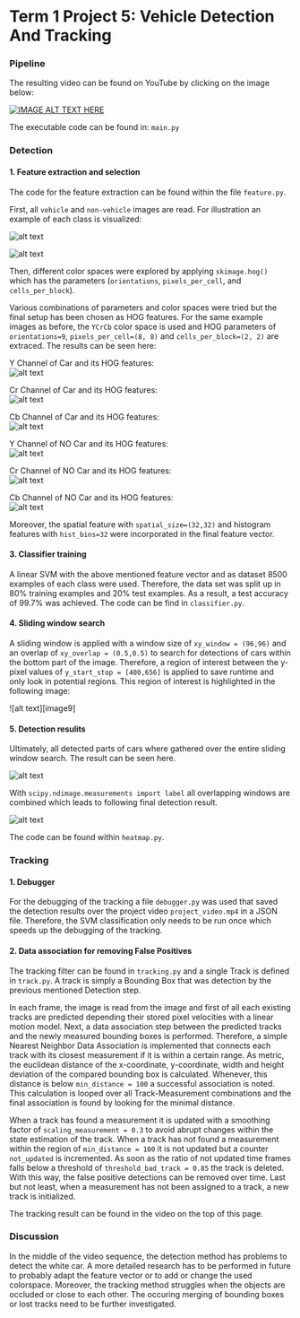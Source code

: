 # Term 1 Project 5: Vehicle Detection And Tracking

[//]: # (Image References)

[image1]: ./output_images/Car.png "Car"
[image2]: ./output_images/No_Car.png "No Car"
[image3]: ./output_images/Car_Channel_0.png "Y Channel of Car"
[image4]: ./output_images/Car_Channel_1.png "Cr Channel of Car"
[image5]: ./output_images/Car_Channel_2.png "Cb Channel of Car"
[image6]: ./output_images/No_Car_Channel_0.png "Y Channel of No Car"
[image7]: ./output_images/No_Car_Channel_1.png "Cr Channel of No Car"
[image8]: ./output_images/No_Car_Channel_2.png "Cb Channel of No Car"
[image8]: ./output_images/ROI.png "Region of interest"
[image10]: ./output_images/FirstDetection.png "Initial detection"
[image11]: ./output_images/FinalDetection.png "Final detection"

### Pipeline

The resulting video can be found on YouTube by clicking on the image below:

[![IMAGE ALT TEXT HERE](https://img.youtube.com/vi/sWeFX5Ad_jM/0.jpg)](https://youtu.be/sWeFX5Ad_jM)

The executable code can be found in: `main.py`

### Detection

#### 1. Feature extraction and selection

The code for the feature extraction can be found within the file `feature.py`.  

First, all `vehicle` and `non-vehicle` images are read. For illustration an example of each class is visualized:

![alt text][image1]

![alt text][image2]

Then, different color spaces were explored by applying `skimage.hog()` which has the parameters (`orientations`, `pixels_per_cell`, and `cells_per_block`).

Various combinations of parameters and color spaces were tried but the final setup has been chosen as HOG features.
For the same example images as before, the `YCrCb` color space is used and HOG parameters of `orientations=9`, `pixels_per_cell=(8, 8)` and `cells_per_block=(2, 2)` are extraced. The results can be seen here:  

Y Channel of Car and its HOG features:  
![alt text][image3]

Cr Channel of Car and its HOG features:  
![alt text][image4]

Cb Channel of Car and its HOG features:  
![alt text][image5]

Y Channel of NO Car and its HOG features:  
![alt text][image6]

Cr Channel of NO Car and its HOG features:  
![alt text][image7]

Cb Channel of NO Car and its HOG features:  
![alt text][image8]

Moreover, the spatial feature with `spatial_size=(32,32)` and histogram features with `hist_bins=32` were incorporated in the final feature vector.

#### 3. Classifier training

A linear SVM with the above mentioned feature vector and as dataset 8500 examples of each class were used. Therefore, the data set was split up in 80% training examples and 20% test examples. As a result, a test accuracy of 99.7% was achieved. The code can be find in `classifier.py`.

#### 4. Sliding window search

A sliding window is applied with a window size of `xy_window = (96,96)` and an overlap of `xy_overlap = (0.5,0.5)` to search for detections of cars within the bottom part of the image. Therefore, a region of interest between the y-pixel values of `y_start_stop = [400,656]` is applied to save runtime and only look in potential regions. This region of interest is highlighted in the following image:  

![alt text][image9]

#### 5. Detection resulits

Ultimately, all detected parts of cars where gathered over the entire sliding window search. The result can be seen here.  

![alt text][image10]

With `scipy.ndimage.measurements import label` all overlapping windows are combined which leads to following final detection result.

![alt text][image11]

The code can be found within `heatmap.py`.

### Tracking

#### 1. Debugger

For the debugging of the tracking a file `debugger.py` was used that saved the detection results over the project video `project_video.mp4` in a JSON file. Therefore, the SVM classification only needs to be run once which speeds up the debugging of the tracking.

#### 2. Data association for removing False Positives

The tracking filter can be found in `tracking.py` and a single Track is defined in `track.py`. A track is simply a Bounding Box that was detection by the previous mentioned Detection step.  

In each frame, the image is read from the image and first of all each existing tracks are predicted depending their stored pixel velocities with a linear motion model. Next, a data association step between the predicted tracks and the newly measured bounding boxes is performed. Therefore, a simple Nearest Neighbor Data Association is implemented that connects each track with its closest measurement if it is within a certain range. As metric, the euclidean distance of the x-coordinate, y-coordinate, width and height deviation of the compared bounding box is calculated. Whenever, this distance is below `min_distance = 100` a successful association is noted. This calculation is looped over all Track-Measurement combinations and the final association is found by looking for the minimal distance.  

When a track has found a measurement it is updated with a smoothing factor of `scaling_measurement = 0.3` to avoid abrupt changes within the state estimation of the track. When a track has not found a measurement within the region of `min_distance = 100` it is not updated but a counter `not_updated` is incremented. As soon as the ratio of not updated time frames falls below a threshold of `threshold_bad_track = 0.85` the track is deleted. With this way, the false positive detections can be removed over time. Last but not least, when a measurement has not been assigned to a track, a new track is initialized.  

The tracking result can be found in the video on the top of this page.

### Discussion

In the middle of the video sequence, the detection method has problems to detect the white car. A more detailed research has to be performed in future to probably adapt the feature vector or to add or change the used colorspace. Moreover, the tracking method struggles when the objects are occluded or close to each other. The occuring merging of bounding boxes or lost tracks need to be further investigated.

